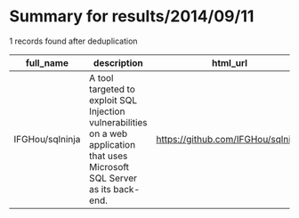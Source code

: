 
# Summary for results/2014/09/11
    
1 records found after deduplication

| full_name | description | html_url | matched_list | matched_count | pushed_at | size | stargazers_count | language | forks_count |
|-----------------|-------------------------------------------------------------------------------------------------------------------------------|------------------------------------|----------------|-----------------|---------------------------|--------|--------------------|------------|---------------|
| IFGHou/sqlninja | A tool targeted to exploit SQL Injection vulnerabilities on a web application that uses Microsoft SQL Server as its back-end. | https://github.com/IFGHou/sqlninja | ['exploit'] | 1 | 2014-09-11 00:52:09+00:00 | 724 | 0 | Perl | 1 |

